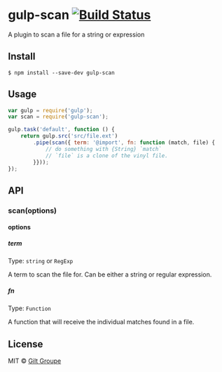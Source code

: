 # gulp-scan [![Build Status](https://travis-ci.org/gilt/gulp-scan.svg?branch=master)](https://travis-ci.org/gilt-tech/gulp-scan)

A plugin to scan a file for a string or expression


## Install

```
$ npm install --save-dev gulp-scan
```


## Usage

```js
var gulp = require('gulp');
var scan = require('gulp-scan');

gulp.task('default', function () {
	return gulp.src('src/file.ext')
		.pipe(scan({ term: '@import', fn: function (match, file) {
			// do something with {String} `match`
			// `file` is a clone of the vinyl file.
		}}));
});
```


## API

### scan(options)

#### options

##### term

Type: `string` or `RegExp`  

A term to scan the file for. Can be either a string or regular expression.

##### fn

Type: `Function`  

A function that will receive the individual matches found in a file.

## License

MIT © [Gilt Groupe](https://github.com/gilt)
